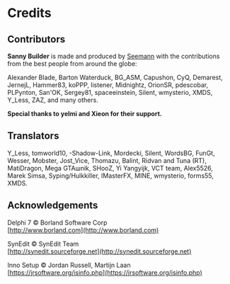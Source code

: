 # Credits

## Contributors

**Sanny Builder** is made and produced by [Seemann](https://github.com/x87) with the contributions from the best people from around the globe:

Alexander Blade, Barton Waterduck, BG\_ASM, Capushon, CyQ, Demarest, JernejL, Hammer83, koPPP, listener, Midnightz, OrionSR, pdescobar, PLPynton, San'OK, Sergey81, spaceeinstein, Silent, wmysterio, XMDS, Y\_Less, ZAZ, and many others.

**Special thanks to yelmi and Xieon for their support.**

## Translators

Y\_Less, tomworld10, -Shadow-Link, Mordecki, Silent, WordsBG, FunGt, Wesser, Mobster, Jost\_Vice, Thomazu, Balint, Ridvan and Tuna (RT), MatiDragon, Mega GTAшnik, SHooZ, Yi Yangyijk, VCT team, Alex5526, Marek Simsa, Syping/Hulkkiller, IMasterFX, MINE, wmysterio, forms55, XMDS.

## Acknowledgements

Delphi 7 © Borland Software Corp\
[http://www.borland.com](http://www.borland.com)

SynEdit © SynEdit Team\
[http://synedit.sourceforge.net](http://synedit.sourceforge.net)

Inno Setup © Jordan Russell, Martijn Laan\
[https://jrsoftware.org/isinfo.php](https://jrsoftware.org/isinfo.php)

